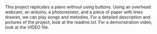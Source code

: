 This project replicates a piano without using buttons. Using an overhead webcam, an arduino, a photoresistor, 
and a piece of paper with lines drawsn, we can play songs and melodies. 
For a detailed description and pictures of the project, look at the readme.txt.
For a demonstration video, look at the VIDEO file.

